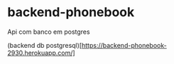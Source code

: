 # backend-phonebook

Api com banco em postgres

(backend db postgresql)[https://backend-phonebook-2930.herokuapp.com/]

